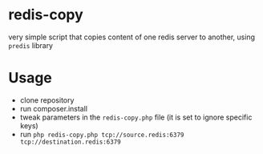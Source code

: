# redis-copy
very simple script that copies content of one redis server to another, using `predis` library

# Usage
* clone repository
* run composer.install
* tweak parameters in the `redis-copy.php` file (it is set to ignore specific keys)
* run `php redis-copy.php tcp://source.redis:6379 tcp://destination.redis:6379`
